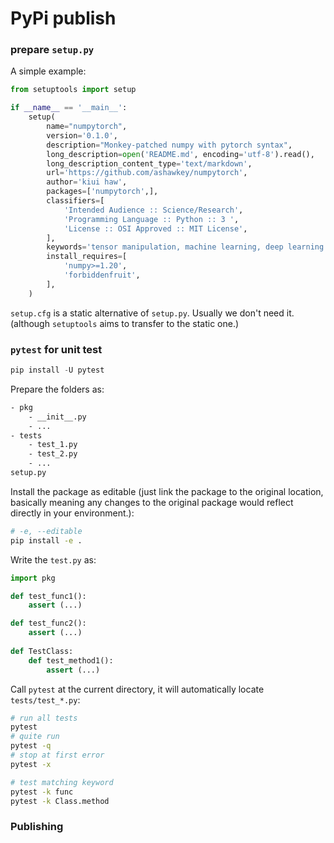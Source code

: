 # PyPi publish



### prepare `setup.py`

A simple example:

```python
from setuptools import setup

if __name__ == '__main__':
    setup(
        name="numpytorch",
        version='0.1.0',
        description="Monkey-patched numpy with pytorch syntax",
        long_description=open('README.md', encoding='utf-8').read(),
        long_description_content_type='text/markdown',
        url='https://github.com/ashawkey/numpytorch',
        author='kiui haw',
        packages=['numpytorch',],
        classifiers=[
            'Intended Audience :: Science/Research',
            'Programming Language :: Python :: 3 ',
            'License :: OSI Approved :: MIT License',
        ],
        keywords='tensor manipulation, machine learning, deep learning',
        install_requires=[
            'numpy>=1.20',
            'forbiddenfruit',
        ],
    )
```

`setup.cfg` is a static alternative of `setup.py`. Usually we don't need it. (although `setuptools` aims to transfer to the static one.)





### `pytest` for unit test

```python
pip install -U pytest
```

Prepare the folders as:

```bash
- pkg
	- __init__.py
	- ...
- tests
	- test_1.py
	- test_2.py
	- ...
setup.py
```

Install the package as editable (just link the package to the original location, basically meaning any changes to the original package would reflect directly in your environment.):

```bash
# -e, --editable
pip install -e .
```

Write the `test.py` as:

```python
import pkg

def test_func1():
    assert (...)

def test_func2():
    assert (...)
    
def TestClass:
    def test_method1():
        assert (...)
```

Call `pytest` at the current directory, it will automatically locate `tests/test_*.py`:

```bash
# run all tests
pytest
# quite run
pytest -q
# stop at first error
pytest -x

# test matching keyword
pytest -k func
pytest -k Class.method
```



### Publishing

